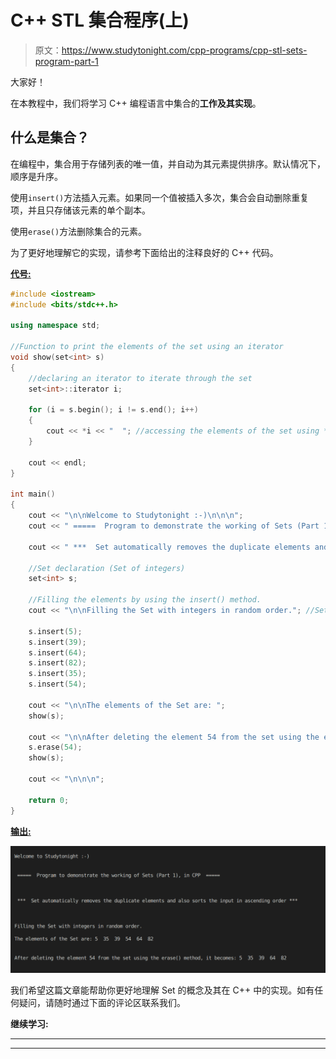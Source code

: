 # C++ STL 集合程序(上)

> 原文：<https://www.studytonight.com/cpp-programs/cpp-stl-sets-program-part-1>

大家好！

在本教程中，我们将学习 C++ 编程语言中集合的**工作及其实现**。

## 什么是集合？

在编程中，集合用于存储列表的唯一值，并自动为其元素提供排序。默认情况下，顺序是升序。

使用`insert()`方法插入元素。如果同一个值被插入多次，集合会自动删除重复项，并且只存储该元素的单个副本。

使用`erase()`方法删除集合的元素。

为了更好地理解它的实现，请参考下面给出的注释良好的 C++ 代码。

<u>**代号:**</u>

```cpp
#include <iostream>
#include <bits/stdc++.h>

using namespace std;

//Function to print the elements of the set using an iterator
void show(set<int> s)
{
    //declaring an iterator to iterate through the set
    set<int>::iterator i;

    for (i = s.begin(); i != s.end(); i++)
    {
        cout << *i << "  "; //accessing the elements of the set using * as i stores the address to each element
    }

    cout << endl;
}

int main()
{
    cout << "\n\nWelcome to Studytonight :-)\n\n\n";
    cout << " =====  Program to demonstrate the working of Sets (Part 1), in CPP  ===== \n\n\n\n";

    cout << " ***  Set automatically removes the duplicate elements and also sorts the input in ascending order *** \n\n";

    //Set declaration (Set of integers)
    set<int> s;

    //Filling the elements by using the insert() method.
    cout << "\n\nFilling the Set with integers in random order."; //Set automatically stores them in order

    s.insert(5);
    s.insert(39);
    s.insert(64);
    s.insert(82);
    s.insert(35);
    s.insert(54);

    cout << "\n\nThe elements of the Set are: ";
    show(s);

    cout << "\n\nAfter deleting the element 54 from the set using the erase() method, it becomes: ";
    s.erase(54);
    show(s);

    cout << "\n\n\n";

    return 0;
} 
```

<u>**输出:**</u>

![C++ Set Part 1](img/851579a1931b4cbfa1c30be0d86c8cdd.png)

我们希望这篇文章能帮助你更好地理解 Set 的概念及其在 C++ 中的实现。如有任何疑问，请随时通过下面的评论区联系我们。

**继续学习:**

* * *

* * *